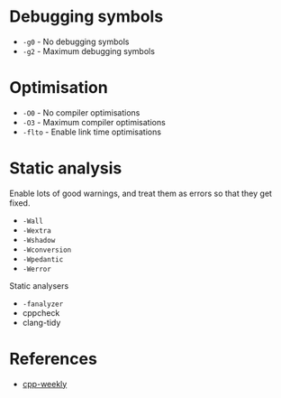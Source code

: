 # Debugging symbols
- `-g0` - No debugging symbols
- `-g2` - Maximum debugging symbols

# Optimisation
- `-O0` - No compiler optimisations
- `-O3` - Maximum compiler optimisations
- `-flto` - Enable link time optimisations

# Static analysis
Enable lots of good warnings, and treat them as errors so that they get fixed.

- `-Wall`
- `-Wextra`
- `-Wshadow`
- `-Wconversion`
- `-Wpedantic`
- `-Werror`

Static analysers
- `-fanalyzer`
- cppcheck
- clang-tidy

# References
- [cpp-weekly][1]

[1]: https://github.com/lefticus/cpp_weekly/issues/175